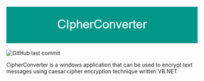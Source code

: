 ![](readmeimages/CIpherConverter.png)

![GitHub last commit](https://img.shields.io/github/last-commit/NishakMohomed/CipherConverter)

CipherConverter is a windows application that can be used to encrypt text messages using caesar cipher encryption technique written VB.NET

